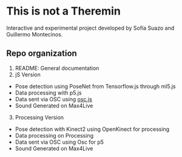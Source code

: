 # This is not a Theremin
Interactive and experimental project developed by Sofía Suazo and Guillermo Montecinos.

## Repo organization

1. README: General documentation
2. jS Version
  * Pose detection using PoseNet from Tensorflow.js through ml5.js
  * Data processing with p5.js
  * Data sent via OSC using [osc.js](https://github.com/colinbdclark/osc.js)
  * Sound Generated on Max4Live
3. Processing Version
  * Pose detection with Kinect2 using OpenKinect for processing
  * Data processing on Processing
  * Data sent via OSC using Osc for p5
  * Sound Generated on Max4Live


  <!-- TODO: links to documentation and correct osc p5  -->
